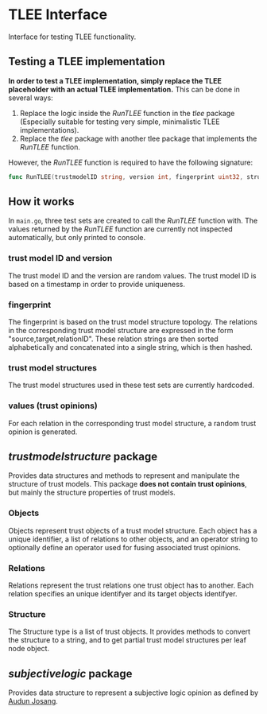 # TLEE Interface

Interface for testing TLEE functionality.

## Testing a TLEE implementation

**In order to test a TLEE implementation, simply replace the TLEE placeholder with an actual TLEE implementation.** 
This can be done in several ways:
1. Replace the logic inside the *RunTLEE* function in the *tlee* package (Especially suitable for testing very simple, minimalistic TLEE implementations). 
2. Replace the *tlee* package with another tlee package that implements the *RunTLEE* function.

However, the *RunTLEE* function is required to have the following signature:
```go
func RunTLEE(trustmodelID string, version int, fingerprint uint32, structure trustmodelstructure.Structure, values map[string]subjectivelogic.Opinion) map[string]float64

```

## How it works

In `main.go`, three test sets are created to call the *RunTLEE* function with. The values returned by the *RunTLEE* function are currently not inspected automatically, but only printed to console.
 
### trust model ID and version
The trust model ID and the version are random values. The trust model ID is based on a timestamp in order to provide uniqueness.

### fingerprint
The fingerprint is based on the trust model structure topology. The relations in the corresponding trust model structure are expressed in the form "source,target,relationID". These relation strings are then sorted alphabetically and concatenated into a single string, which is then hashed.

### trust model structures
The trust model structures used in these test sets are currently hardcoded.

### values (trust opinions)
For each relation in the corresponding trust model structure, a random trust opinion is generated.



## *trustmodelstructure* package

Provides data structures and methods to represent and manipulate the structure of trust models.
This package **does not contain trust opinions**, but mainly the structure properties of trust models.

### Objects
Objects represent trust objects of a trust model structure. Each object has a unique identifier, a list of relations to other objects, and an operator string to optionally define an operator used for fusing associated trust opinions.

### Relations
Relations represent the trust relations one trust object has to another. Each relation specifies an unique identifyer and its target objects identifyer.

### Structure
The Structure type is a list of trust objects. It provides methods to convert the structure to a string, and to get partial trust model structures per leaf node object.


## *subjectivelogic* package

Provides data structure to represent a subjective logic opinion as defined by [Audun Josang](https://link.springer.com/book/10.1007/978-3-319-42337-1).